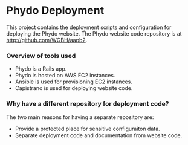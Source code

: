 # Phydo Deployment

This project contains the deployment scripts and configuration for deploying
the Phydo website. The Phydo website code
repository is at http://github.com/WGBH/aapb2.

### Overview of tools used

  * Phydo is a Rails app.
  * Phydo is hosted on AWS EC2 instances.
  * Ansible is used for provisioning EC2 instances.
  * Capistrano is used for deploying website code.

### Why have a different repository for deployment code?

The two main reasons for having a separate repository are:

  * Provide a protected place for sensitive configuraiton data.
  * Separate deployment code and documentation from website code.
